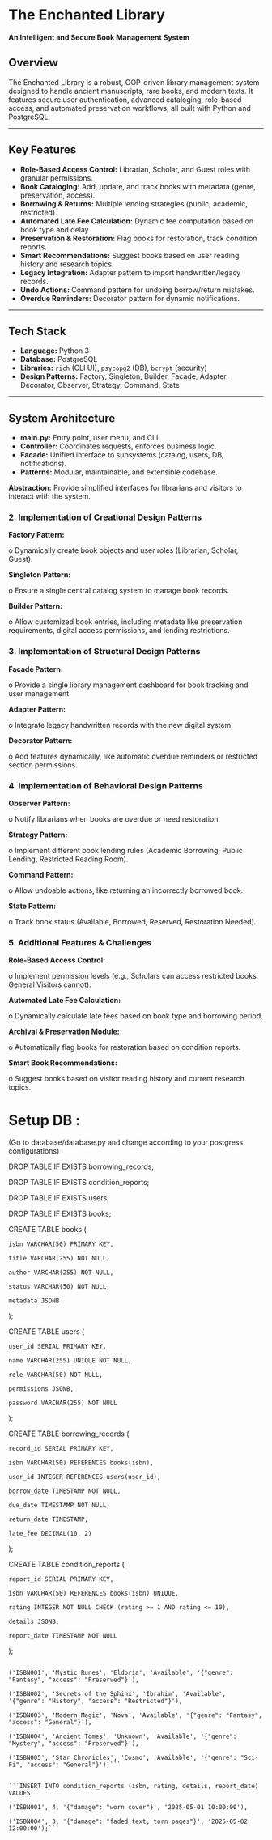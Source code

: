 # The Enchanted Library

**An Intelligent and Secure Book Management System**

## Overview

The Enchanted Library is a robust, OOP-driven library management system designed to handle ancient manuscripts, rare books, and modern texts. It features secure user authentication, advanced cataloging, role-based access, and automated preservation workflows, all built with Python and PostgreSQL.

---

## Key Features

- **Role-Based Access Control:** Librarian, Scholar, and Guest roles with granular permissions.
- **Book Cataloging:** Add, update, and track books with metadata (genre, preservation, access).
- **Borrowing & Returns:** Multiple lending strategies (public, academic, restricted).
- **Automated Late Fee Calculation:** Dynamic fee computation based on book type and delay.
- **Preservation & Restoration:** Flag books for restoration, track condition reports.
- **Smart Recommendations:** Suggest books based on user reading history and research topics.
- **Legacy Integration:** Adapter pattern to import handwritten/legacy records.
- **Undo Actions:** Command pattern for undoing borrow/return mistakes.
- **Overdue Reminders:** Decorator pattern for dynamic notifications.

---

## Tech Stack

- **Language:** Python 3
- **Database:** PostgreSQL
- **Libraries:** `rich` (CLI UI), `psycopg2` (DB), `bcrypt` (security)
- **Design Patterns:** Factory, Singleton, Builder, Facade, Adapter, Decorator, Observer, Strategy, Command, State

---

## System Architecture

- **main.py:** Entry point, user menu, and CLI.
- **Controller:** Coordinates requests, enforces business logic.
- **Facade:** Unified interface to subsystems (catalog, users, DB, notifications).
- **Patterns:** Modular, maintainable, and extensible codebase.

**Abstraction:** Provide simplified interfaces for librarians and visitors to interact with the system.

### 2. Implementation of Creational Design Patterns
**Factory Pattern:**

o Dynamically create book objects and user roles (Librarian, Scholar, Guest).

**Singleton Pattern:**

o Ensure a single central catalog system to manage book records.

**Builder Pattern:**

o Allow customized book entries, including metadata like preservation requirements, digital access permissions, and lending restrictions.

### 3. Implementation of Structural Design Patterns

**Facade Pattern:**

o Provide a single library management dashboard for book tracking and user management.

**Adapter Pattern:**

o Integrate legacy handwritten records with the new digital system.

**Decorator Pattern:**

o Add features dynamically, like automatic overdue reminders or restricted section permissions.

### 4. Implementation of Behavioral Design Patterns

**Observer Pattern:**

o Notify librarians when books are overdue or need restoration.

**Strategy Pattern:**

o Implement different book lending rules (Academic Borrowing, Public Lending, Restricted Reading Room).

**Command Pattern:**

o Allow undoable actions, like returning an incorrectly borrowed book.

**State Pattern:**

o Track book status (Available, Borrowed, Reserved, Restoration Needed).



### 5. Additional Features & Challenges

**Role-Based Access Control:**

o Implement permission levels (e.g., Scholars can access restricted books, General Visitors cannot).

**Automated Late Fee Calculation:**

o Dynamically calculate late fees based on book type and borrowing period.

**Archival & Preservation Module:**

o Automatically flag books for restoration based on condition reports.

**Smart Book Recommendations:**

o Suggest books based on visitor reading history and current research topics.



# Setup DB : 

(Go to database/database.py and change according to your postgress configurations)

DROP TABLE IF EXISTS borrowing_records;

DROP TABLE IF EXISTS condition_reports;

DROP TABLE IF EXISTS users;

DROP TABLE IF EXISTS books;



CREATE TABLE books (

    isbn VARCHAR(50) PRIMARY KEY,
    
    title VARCHAR(255) NOT NULL,
    
    author VARCHAR(255) NOT NULL,
    
    status VARCHAR(50) NOT NULL,
    
    metadata JSONB
);




CREATE TABLE users (

    user_id SERIAL PRIMARY KEY,
    
    name VARCHAR(255) UNIQUE NOT NULL,
    
    role VARCHAR(50) NOT NULL,
    
    permissions JSONB,
    
    password VARCHAR(255) NOT NULL
);




CREATE TABLE borrowing_records (

    record_id SERIAL PRIMARY KEY,
    
    isbn VARCHAR(50) REFERENCES books(isbn),
    
    user_id INTEGER REFERENCES users(user_id),
    
    borrow_date TIMESTAMP NOT NULL,
    
    due_date TIMESTAMP NOT NULL,
    
    return_date TIMESTAMP,
    
    late_fee DECIMAL(10, 2)
);




CREATE TABLE condition_reports (

    report_id SERIAL PRIMARY KEY,
    
    isbn VARCHAR(50) REFERENCES books(isbn) UNIQUE,
    
    rating INTEGER NOT NULL CHECK (rating >= 1 AND rating <= 10),
    
    details JSONB,
    
    report_date TIMESTAMP NOT NULL
);




```INSERT INTO books (isbn, title, author, status, metadata) VALUES

('ISBN001', 'Mystic Runes', 'Eldoria', 'Available', '{"genre": "Fantasy", "access": "Preserved"}'),

('ISBN002', 'Secrets of the Sphinx', 'Ibrahim', 'Available', '{"genre": "History", "access": "Restricted"}'),

('ISBN003', 'Modern Magic', 'Nova', 'Available', '{"genre": "Fantasy", "access": "General"}'),

('ISBN004', 'Ancient Tomes', 'Unknown', 'Available', '{"genre": "Mystery", "access": "Preserved"}'),

('ISBN005', 'Star Chronicles', 'Cosmo', 'Available', '{"genre": "Sci-Fi", "access": "General"}');```


```INSERT INTO condition_reports (isbn, rating, details, report_date) VALUES

('ISBN001', 4, '{"damage": "worn cover"}', '2025-05-01 10:00:00'),

('ISBN004', 3, '{"damage": "faded text, torn pages"}', '2025-05-02 12:00:00');```
